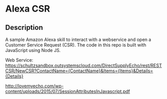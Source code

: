 Alexa CSR
=======================================

## Description
A sample Amazon Alexa skill to interact with a webservice and open a Customer Service Request (CSR). The code in this repo is built with JavaScript using Node JS.

Web Service: https://schultzsandbox.outsystemscloud.com/DirectSupplyEcho/rest/RESTCSR/NewCSR?ContactName={ContactName}&Items={Items}&Details={Details}

http://lovemyecho.com/wp-content/uploads/2015/07/SessionAttributesInJavascript.pdf
